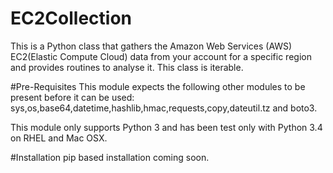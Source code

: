 # EC2Collection
This is a Python class that gathers the Amazon Web Services (AWS) EC2(Elastic Compute Cloud) data from your account for a specific region and provides routines to analyse it. This class is iterable.

#Pre-Requisites
This module expects the following other modules to be present before it can be used:
        sys,os,base64,datetime,hashlib,hmac,requests,copy,dateutil.tz and boto3.
        
This module only supports Python 3 and has been test only with Python 3.4 on RHEL and Mac OSX.

#Installation
pip based installation coming soon.
